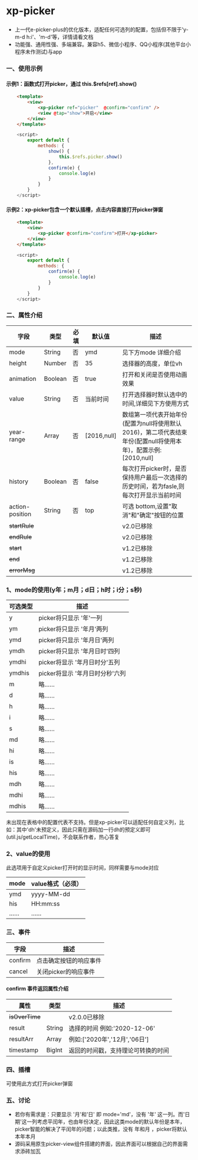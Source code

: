 # xp-picker

### 
- 上一代e-picker-plus的优化版本，适配任何可选列的配置，包括但不限于'y-m-d h:i'、'm-d'等，详情请看文档
- 功能强、通用性强、多端兼容。兼容h5、微信小程序、QQ小程序(其他平台小程序未作测试)与app

### 一、使用示例
#### 示例1：函数式打开picker，通过 this.$refs[ref].show()
```html
    <template>
    	<view>
    		<xp-picker ref="picker"  @confirm="confirm" />
    		<view @tap="show">开启</view>
    	</view>
    </template>
```
```js
	<script>
		export default {
			methods: {
				show() {
					this.$refs.picker.show()
				},
				confirm(e) {
					console.log(e)
				}
			}
		}
	</script>
```
#### 示例2：xp-picker包含一个默认插槽，点击内容直接打开picker弹窗
```html
    <template>
    	<view>
    		<xp-picker @confirm="confirm">打开</xp-picker>
    	</view>
    </template>
```
```js
	<script>
		export default {
			methods: {
				confirm(e) {
					console.log(e)
				}
			}
		}
	</script>
```


### 二、属性介绍

| 字段             | 类型      | 必填 | 默认值               | 描述  |
| ----------- | -------- | ---- | ---------------------- | ------------------------------- |
| mode             | String | 否  |  ymd                   | 见下方mode 详细介绍       |
| height           | Number | 否  |  35                    | 选择器的高度，单位vh     |
| animation        | Boolean| 否  |  true                     | 打开和关闭是否使用动画效果      |
| value     | String | 否  |  当前时间                  | 打开选择器时默认选中的时间,详细见下方使用方式      |
| year-range      |Array | 否  | [2016,null]      | 数组第一项代表开始年份(配置为null将使用默认2016)，第二项代表结束年份(配置null将使用本年)，配置示例:[2010,null]     |
| history       | Boolean| 否  |  false                    | 每次打开picker时，是否保持用户最后一次选择的历史时间，若为fasle,则每次打开显示当前时间|
| action-position| String|否   |top     |       可选 bottom,设置"取消"和"确定"按钮的位置      |
| ~~startRule~~       | |   |                  | v2.0已移除      |
| ~~endRule~~       | |  |                      | v2.0已移除      |
| ~~start~~        |  |   |               | v1.2已移除    |
| ~~end~~          |  |   |              | v1.2已移除     |
| ~~errorMsg~~         |  |   |   | v1.2已移除     |


### 1、mode的使用(y年；m月；d日；h时；i分；s秒)
| 可选类型             | 描述  |
| -------| --------------------------------- |
| y        | picker将只显示 '年'一列       |
| ym        | picker将只显示 '年月'两列      |
| ymd        | picker将只显示 '年月日'两列      |
| ymdh      | picker将只显示 '年月日时'四列       |
| ymdhi     | picker将显示 '年月日时分'五列       |
| ymdhis     | picker将显示 '年月日时分秒'六列      |
| m       | 略……        |
| d       | 略……         |
| h       | 略……         |
| i       | 略……         |
| s       | 略……         |
| md       |略……        |
| hi       | 略……         |
| is      | 略……         |
| his       | 略……        |
| mdh       | 略……         |
| mdhi       | 略……         |
| mdhis      | 略……       |

未出现在表格中的配置代表不支持。但是xp-picker可以适配任何自定义列，比如：其中'dh'未预定义，因此只需在源码加一行dh的预定义即可(util.js/getLocalTime)，不会联系作者，热心答复
### 2、value的使用
此选项用于自定义picker打开时的显示时间，同样需要与mode对应  

| mode    | value格式（必须）  |
| --------- | --------------------------------- |
| ymd   |  yyyy-MM-dd  |
| his    | HH:mm:ss    |
|    …… |      ……     |


### 三、事件

| 字段      | 描述  |
| --------- | ------------------------ |
| confirm   | 点击确定按钮的响应事件     | 
| cancel    | 关闭picker的响应事件     |

#### confirm 事件返回属性介绍
| 属性      | 类型  | 描述    |
| --------- | ------------------------ |--------------------------|
| ~~isOverTime~~   |     | v2.0.0已移除|
| result    | String     |选择的时间 例如:'2020-12-06'|
| resultArr    | Array<String>     |例如:['2020年','12月','06日']|
| timestamp    | BigInt     |返回的时间戳，支持理论可转换的时间|


### 四、插槽
可使用此方式打开picker弹窗

### 五、讨论
- 若你有需求是：只要显示 '月'和'日' 即 mode='md'，没有 '年' 这一列。而'日期'这一列考虑平闰年，也由年份决定，因此这类mode的默认年份是本年，
picker智能的解决了平闰年的问题；以此类推，没有 年和月 ，picker将默认本年本月
- 源码采用原生picker-view组件搭建的界面，因此界面可以根据自己的界面需求添砖加瓦  